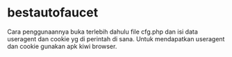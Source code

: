 # bestautofaucet
Cara penggunaannya buka terlebih dahulu file cfg.php dan isi data useragent dan cookie yg di perintah di sana. Untuk mendapatkan useragent dan cookie gunakan apk kiwi browser.
